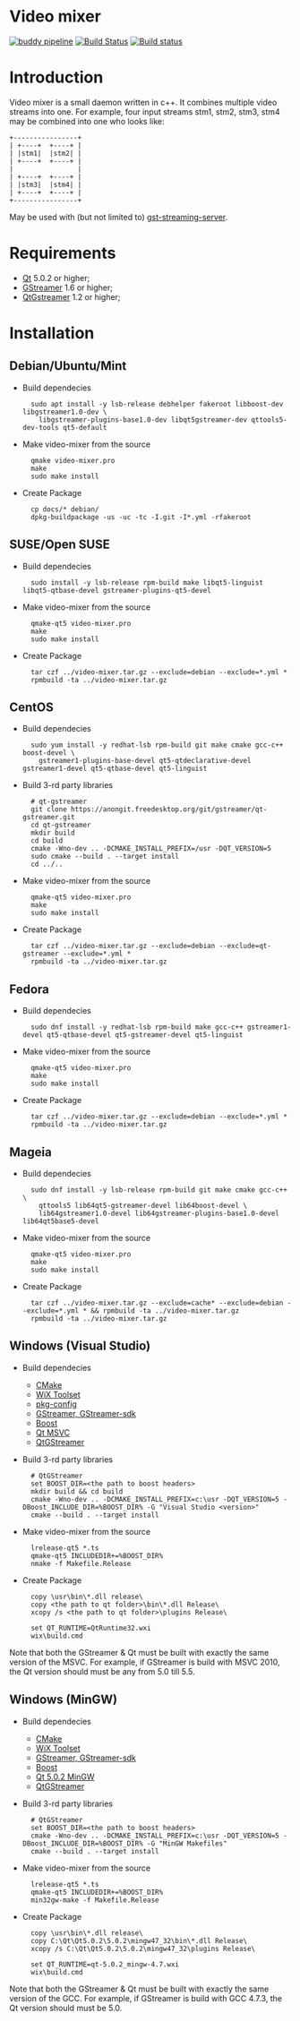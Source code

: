 Video mixer
===========

[![buddy pipeline](https://app.buddy.works/pbludov/video-mixer/pipelines/pipeline/127820/badge.svg?token=bf26fe8fed990190f11227bb2aa0c7d1e71118737795eed7b5069fff7106a015)](https://app.buddy.works/pbludov/video-mixer/pipelines/pipeline/127820)
[![Build Status](https://api.travis-ci.org/Softus/video-mixer.svg?branch=master)](https://travis-ci.org/Softus/video-mixer)
[![Build status](https://ci.appveyor.com/api/projects/status/0ew19agatl87brwj?svg=true)](https://ci.appveyor.com/project/pbludov/video-mixer)

Introduction
============

Video mixer is a small daemon written in c++.
It combines multiple video streams into one. For example, four input
streams stm1, stm2, stm3, stm4 may be combined into one who looks like:
```
+----------------+
| +----+  +----+ |
| |stm1|  |stm2| |
| +----+  +----+ |
|                |
| +----+  +----+ |
| |stm3|  |stm4| |
| +----+  +----+ |
+----------------+
```
May be used with (but not limited to) [gst-streaming-server](https://gstreamer.freedesktop.org/modules/gst-streaming-server.html).

Requirements
============

* [Qt](http://qt-project.org/) 5.0.2 or higher;
* [GStreamer](http://gstreamer.freedesktop.org/) 1.6 or higher;
* [QtGstreamer](http://gstreamer.freedesktop.org/modules/qt-gstreamer.html) 1.2 or higher;

Installation
============

Debian/Ubuntu/Mint
------------------

* Build dependecies

        sudo apt install -y lsb-release debhelper fakeroot libboost-dev libgstreamer1.0-dev \
          libgstreamer-plugins-base1.0-dev libqt5gstreamer-dev qttools5-dev-tools qt5-default

* Make video-mixer from the source

        qmake video-mixer.pro
        make
        sudo make install

* Create Package

        cp docs/* debian/
        dpkg-buildpackage -us -uc -tc -I.git -I*.yml -rfakeroot

SUSE/Open SUSE
--------------

* Build dependecies

        sudo install -y lsb-release rpm-build make libqt5-linguist libqt5-qtbase-devel gstreamer-plugins-qt5-devel

* Make video-mixer from the source

        qmake-qt5 video-mixer.pro
        make
        sudo make install

* Create Package

        tar czf ../video-mixer.tar.gz --exclude=debian --exclude=*.yml *
        rpmbuild -ta ../video-mixer.tar.gz

CentOS
------

* Build dependecies

        sudo yum install -y redhat-lsb rpm-build git make cmake gcc-c++ boost-devel \
          gstreamer1-plugins-base-devel qt5-qtdeclarative-devel gstreamer1-devel qt5-qtbase-devel qt5-linguist

* Build 3-rd party libraries

        # qt-gstreamer
        git clone https://anongit.freedesktop.org/git/gstreamer/qt-gstreamer.git
        cd qt-gstreamer
        mkdir build
        cd build
        cmake -Wno-dev .. -DCMAKE_INSTALL_PREFIX=/usr -DQT_VERSION=5
        sudo cmake --build . --target install
        cd ../..

* Make video-mixer from the source

        qmake-qt5 video-mixer.pro
        make
        sudo make install

* Create Package

        tar czf ../video-mixer.tar.gz --exclude=debian --exclude=qt-gstreamer --exclude=*.yml *
        rpmbuild -ta ../video-mixer.tar.gz

Fedora
------

* Build dependecies

        sudo dnf install -y redhat-lsb rpm-build make gcc-c++ gstreamer1-devel qt5-qtbase-devel qt5-gstreamer-devel qt5-linguist

* Make video-mixer from the source

        qmake-qt5 video-mixer.pro
        make
        sudo make install

* Create Package

        tar czf ../video-mixer.tar.gz --exclude=debian --exclude=*.yml *
        rpmbuild -ta ../video-mixer.tar.gz

Mageia
------

* Build dependecies

        sudo dnf install -y lsb-release rpm-build git make cmake gcc-c++ \
          qttools5 lib64qt5-gstreamer-devel lib64boost-devel \
          lib64gstreamer1.0-devel lib64gstreamer-plugins-base1.0-devel lib64qt5base5-devel

* Make video-mixer from the source

        qmake-qt5 video-mixer.pro
        make
        sudo make install

* Create Package

        tar czf ../video-mixer.tar.gz --exclude=cache* --exclude=debian --exclude=*.yml * && rpmbuild -ta ../video-mixer.tar.gz
        rpmbuild -ta ../video-mixer.tar.gz

Windows (Visual Studio)
-----------------------

* Build dependecies

  * [CMake](https://cmake.org/download/)
  * [WiX Toolset](http://wixtoolset.org/releases/)
  * [pkg-config](http://ftp.gnome.org/pub/gnome/binaries/win32/dependencies/)
  * [GStreamer, GStreamer-sdk](https://gstreamer.freedesktop.org/data/pkg/windows/)
  * [Boost](https://sourceforge.net/projects/boost/files/boost/)
  * [Qt MSVC](https://download.qt.io/archive/qt/)
  * [QtGStreamer](https://anongit.freedesktop.org/git/gstreamer/qt-gstreamer.git)

* Build 3-rd party libraries

        # QtGStreamer
        set BOOST_DIR=<the path to boost headers>
        mkdir build && cd build
        cmake -Wno-dev .. -DCMAKE_INSTALL_PREFIX=c:\usr -DQT_VERSION=5 -DBoost_INCLUDE_DIR=%BOOST_DIR% -G "Visual Studio <version>"
        cmake --build . --target install

* Make video-mixer from the source

        lrelease-qt5 *.ts
        qmake-qt5 INCLUDEDIR+=%BOOST_DIR%
        nmake -f Makefile.Release

* Create Package

        copy \usr\bin\*.dll release\
        copy <the path to qt folder>\bin\*.dll Release\
        xcopy /s <the path to qt folder>\plugins Release\

        set QT_RUNTIME=QtRuntime32.wxi
        wix\build.cmd

Note that both the GStreamer & Qt must be built with exactly the same
version of the MSVC. For example, if GStreamer is build with MSVC 2010,
the Qt version should must be any from 5.0 till 5.5.

Windows (MinGW)
---------------

* Build dependecies

  * [CMake](https://cmake.org/download/)
  * [WiX Toolset](http://wixtoolset.org/releases/)
  * [GStreamer, GStreamer-sdk](https://gstreamer.freedesktop.org/data/pkg/windows/)
  * [Boost](https://sourceforge.net/projects/boost/files/boost/)
  * [Qt 5.0.2 MinGW](https://download.qt.io/archive/qt/5.0/5.0.2/)
  * [QtGStreamer](https://anongit.freedesktop.org/git/gstreamer/qt-gstreamer.git)

* Build 3-rd party libraries

        # QtGStreamer
        set BOOST_DIR=<the path to boost headers>
        cmake -Wno-dev .. -DCMAKE_INSTALL_PREFIX=c:\usr -DQT_VERSION=5 -DBoost_INCLUDE_DIR=%BOOST_DIR% -G "MinGW Makefiles"
        cmake --build . --target install

* Make video-mixer from the source

        lrelease-qt5 *.ts
        qmake-qt5 INCLUDEDIR+=%BOOST_DIR%
        min32gw-make -f Makefile.Release

* Create Package

        copy \usr\bin\*.dll release\
        copy C:\Qt\Qt5.0.2\5.0.2\mingw47_32\bin\*.dll Release\
        xcopy /s C:\Qt\Qt5.0.2\5.0.2\mingw47_32\plugins Release\

        set QT_RUNTIME=qt-5.0.2_mingw-4.7.wxi
        wix\build.cmd

Note that both the GStreamer & Qt must be built with exactly the same
version of the GCC. For example, if GStreamer is build with GCC 4.7.3,
the Qt version should must be 5.0.
